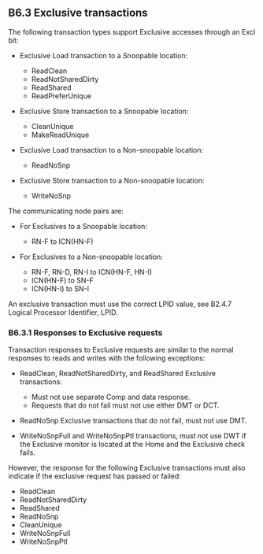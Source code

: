 ## B6.3 Exclusive transactions

The following transaction types support Exclusive accesses through an Excl bit:

- Exclusive Load transaction to a Snoopable location:

    - ReadClean
    - ReadNotSharedDirty
    - ReadShared
    - ReadPreferUnique

- Exclusive Store transaction to a Snoopable location:

    - CleanUnique
    - MakeReadUnique

- Exclusive Load transaction to a Non-snoopable location:

    - ReadNoSnp

- Exclusive Store transaction to a Non-snoopable location:

    - WriteNoSnp

The communicating node pairs are:

- For Exclusives to a Snoopable location:

    - RN-F to ICN(HN-F)

- For Exclusives to a Non-snoopable location:

    - RN-F, RN-D, RN-I to ICN(HN-F, HN-I)
    - ICN(HN-F) to SN-F
    - ICN(HN-I) to SN-I

An exclusive transaction must use the correct LPID value, see B2.4.7 Logical Processor Identifier, LPID.

### B6.3.1 Responses to Exclusive requests

Transaction responses to Exclusive requests are similar to the normal responses to reads and writes with the following exceptions:

- ReadClean, ReadNotSharedDirty, and ReadShared Exclusive transactions:

    - Must not use separate Comp and data response.
    - Requests that do not fail must not use either DMT or DCT.

- ReadNoSnp Exclusive transactions that do not fail, must not use DMT.
- WriteNoSnpFull and WriteNoSnpPtl transactions, must not use DWT if the Exclusive monitor is located at the Home and the Exclusive check fails.

However, the response for the following Exclusive transactions must also indicate if the exclusive request has passed or failed:

- ReadClean
- ReadNotSharedDirty
- ReadShared
- ReadNoSnp
- CleanUnique
- WriteNoSnpFull
- WriteNoSnpPtl